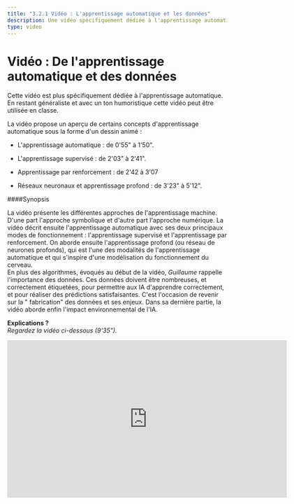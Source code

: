 ```yaml
---
title: "3.2.1 Vidéo : L'apprentissage automatique et les données"
description: Une vidéo spécifiquement dédiée à l'apprentissage automatique avec des points forts sur l'apprentissage automatique, l'apprentissage supervisé et par renforcement, les réseaux neuronaux et l'apprentissage profond.  
type: video
---
```

# Vidéo : De l'apprentissage automatique et des données
Cette vidéo est plus spécifiquement dédiée à l'apprentissage automatique. En restant généraliste et avec un ton humoristique cette vidéo peut être utilisée en classe.

La vidéo propose un aperçu de certains concepts d'apprentissage automatique sous la forme d'un dessin animé :

- L'apprentissage automatique : de 0'55" à 1'50".

- L'apprentissage supervisé : de 2'03" à 2'41".

- Apprentissage par renforcement : de 2'42 à 3'07

- Réseaux neuronaux et apprentissage profond : de 3'23" à 5'12".

####Synopsis

La vidéo présente les différentes approches de l'apprentissage machine. D'une part l'approche symbolique et d'autre part l'approche numérique.
La vidéo décrit ensuite l'apprentissage automatique avec ses deux principaux modes de fonctionnement : l'apprentissage supervisé et l'apprentissage par renforcement. On aborde ensuite l'apprentissage profond (ou réseau de neurones profonds), qui est l'une des modalités de l'apprentissage automatique et qui s'inspire d'une modélisation du fonctionnement du cerveau.  
En plus des algorithmes, évoqués au début de la vidéo, _Guillaume_ rappelle l'importance des données. Ces données doivent être nombreuses, et correctement étiquetées, pour permettre aux IA d'apprendre correctement, et pour réaliser des prédictions satisfaisantes. C'est l'occasion de revenir sur la " fabrication" des données et ses enjeux.
Dans sa dernière partie, la vidéo aborde enfin l'impact environnemental de l'IA.


**Explications ?**  
_Regardez la vidéo ci-dessous (9'35")._

<center><iframe width="640" height="360" src="https://www.youtube.com/embed/XD6fvv7ldA8?rel=0&showinfo=0&cc_load_policy=1&hl=en&modestbranding=1" frameborder="0" allowfullscreen></iframe></center>
